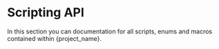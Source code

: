 # Scripting API
In this section you can documentation for all scripts, enums and macros contained within {project_name}.
